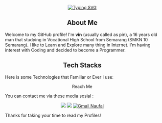 <p align="center">
<a href="https://git.io/typing-svg"><img src="https://readme-typing-svg.demolab.com?font=Fira+Code&pause=1000&width=435&lines=Hi+%F0%9F%91%8B%2C+I'm+melvin+Zaidan+A" alt="Typing SVG" /></a>
</p>

## <div align=center>About Me</div>

Welcome to my GitHub profile! I'm **vin** (usually called as pin), a 16 years old man that studying in Vocational High School from Semarang (SMKN 10 Semarang).
I like to Learn and Explore many thing in Internet.
I'm having interest with Coding and decided to become a Programmer.

## <div align=center>Tech Stacks</div>

Here is some Technologies that Familiar or Ever I use:
<!--
[- **Web Development:** ![HTML5](https://img.shields.io/badge/HTML5-E34F26?logo=html5&logoColor=white&style=for-the-badge) ![CSS3](https://img.shields.io/badge/CSS3-1572B6?logo=css3&logoColor=white&style=for-the-badge) ![JavaScript](https://img.shields.io/badge/JavaScript-F7DF1E?logo=javascript&logoColor=black&style=for-the-badge) ![Bootstrap](https://img.shields.io/badge/Bootstrap-563D7C?logo=bootstrap&logoColor=white&style=for-the-badge) ![PHP](https://img.shields.io/badge/PHP-777BB4?logo=php&logoColor=white&style=for-the-badge)
- **Programming Language:** ![Python](https://img.shields.io/badge/Python-3776AB?logo=python&logoColor=white&style=for-the-badge) ![JavaScript](https://img.shields.io/badge/JavaScript-F7DF1E?logo=javascript&logoColor=black&style=for-the-badge)
- **Data Base:** ![MySQL](https://img.shields.io/badge/MySQL-4479A1?logo=mysql&logoColor=white&style=for-the-badge)
- **Others:** ![Ren'Py](https://img.shields.io/badge/Ren'Py-FF5050?logo=renpy&logoColor=white&style=for-the-badge) ![GameMaker Studio 2](https://img.shields.io/badge/GameMaker%20Studio%202-1C1C1C?logo=gamemaker&logoColor=white&style=for-the-badge)

**Tools that I usually use:** ![Git](https://img.shields.io/badge/Git-F05032?logo=git&logoColor=white&style=for-the-badge) ![GitHub](https://img.shields.io/badge/GitHub-181717?logo=github&logoColor=white&style=for-the-badge) ![Visual Studio Code](https://img.shields.io/badge/Visual%20Studio%20Code-007ACC?logo=visual-studio-code&logoColor=white&style=for-the-badge)

## <div align=center>What Can I Do?</div>

I enjoy taking on challenges and creating innovative solutions. Here's what I can offer:

- Website Developing a Website (Frontend and Backend)
- Manipulating Database in MySQL. such as creating, editing, and droping
- Creating a small project (only for Logic work I can comprehend)

You can also open my personal website on [ntesseract.github.io](https://ntesseract.github.io)<br/>
Feel free to explore my repositories to see my work!
](url)

-->


<div align=center>Reach Me</div>

You can contact me via these media sosial :
<div align=center>
  <a href="https://api.whatsapp.com/send/?phone=6289664170401"><img src="https://img.shields.io/badge/WhatsApp-25D366?style=for-the-badge&amp;logo=whatsapp&amp;logoColor=white"></a>
  <a href=https://www.instagram.com/melvinz.as/"><img src="https://img.shields.io/badge/instagram-%23E4405F.svg?&amp;style=for-the-badge&amp;logo=instagram&amp;logoColor=white"></a>
  <a href="mailto:melvinzaidana.s23@gmail.com"><img src="https://img.shields.io/badge/Gmail-D14836?style=for-the-badge&amp;logo=gmail&amp;logoColor=white" alt="Gmail Naufal"></a>
</div>

Thanks for taking your time to read my Profiles!
